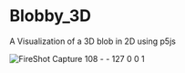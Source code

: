 # Blobby_3D
A Visualization of a 3D blob in 2D using p5js 


![FireShot Capture 108 -  - 127 0 0 1](https://user-images.githubusercontent.com/47865866/103869084-d839bb00-50ef-11eb-8cac-0eadb9de1b87.png)
